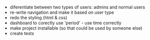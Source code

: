 - diferentiate between two types of users: admins and normal users
- re-write navigation and make it based on user type
- redo the styling (html & css)
- dashboard to corectly use 'period' - use time correctly
- make project installable (so that could be used by someone else)
- create tests
